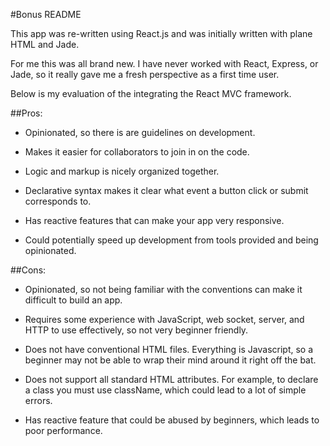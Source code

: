 #Bonus README

This app was re-written using React.js and was initially written with plane HTML and Jade.

For me this was all brand new. I have never worked with React, Express, or Jade, so it really gave me a fresh perspective as a first time user.

Below is my evaluation of the integrating the React MVC framework.

##Pros:
- Opinionated, so there is are guidelines on development.

- Makes it easier for collaborators to join in on the code.

- Logic and markup is nicely organized together.

- Declarative syntax makes it clear what event a button click or submit corresponds to.

- Has reactive features that can make your app very responsive.

- Could potentially speed up development from tools provided and being opinionated.


##Cons:
- Opinionated, so not being familiar with the conventions can make it difficult to build an app.

- Requires some experience with JavaScript, web socket, server, and HTTP to use effectively, so not very beginner friendly.

- Does not have conventional HTML files. Everything is Javascript, so a beginner may not be able to wrap their mind around it right off the bat.

- Does not support all standard HTML attributes. For example, to declare a class you must use className, which could lead to a lot of simple errors.

- Has reactive feature that could be abused by beginners, which leads to poor performance.
